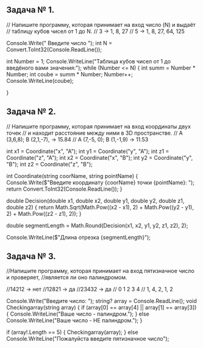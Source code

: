 ## Задача № 1.

// Напишите программу, которая принимает на вход число (N) и выдаёт
// таблицу кубов чисел от 1 до N.
// 3 -> 1, 8, 27
// 5 -> 1, 8, 27, 64, 125


Console.Write(" Введите число  ");
int N = Convert.ToInt32(Console.ReadLine());

int Number = 1;
Console.WriteLine("Таблица кубов чисел от 1 до введёного вами значения:");
while (Number <= N)
{
    int summ = Number * Number;
    int coube = summ * Number;
    Number++;
    Console.WriteLine(coube);


}



## Задача № 2.

// Напишите программу, которая принимает на вход координаты двух точек
// и находит расстояние между ними в 3D пространстве.
// A (3,6,8); B (2,1,-7), -> 15.84
// A (7,-5, 0); B (1,-1,9) -> 11.53


int x1 = Coordinate("x", "A");
int y1 = Coordinate("y", "A");
int z1 = Coordinate("z", "A");
int x2 = Coordinate("x", "B");
int y2 = Coordinate("y", "B");
int z2 = Coordinate("z", "B");

int Coordinate(string coorName, string pointName)
{
    Console.Write($"Введите координату {coorName} точки {pointName}: ");
    return Convert.ToInt32(Console.ReadLine());
}

double Decision(double x1, double x2,
                double y1, double y2,
                double z1, double z2)
{
    return Math.Sqrt(Math.Pow((x2 - x1), 2) +
                     Math.Pow((y2 - y1), 2) +
                     Math.Pow((z2 - z1), 2));
}

double segmentLength = Math.Round(Decision(x1, x2, y1, y2, z1, z2), 2);

Console.WriteLine($"Длина отрезка  {segmentLength}");


## Задача № 3.

//Напишите программу, которая принимает на вход пятизначное число и проверяет, 
//является ли оно палиндромом.

//14212 -> нет
//12821 -> да
//23432 -> да
// 0  1  2  3  4
// 1, 4, 2, 1, 2

Console.Write("Введите число: ");
string? array = Console.ReadLine();
void Checkingarray(string array)
{
    if (array[0] == array[4] || array[1] == array[3])
    {
        Console.WriteLine("Ваше число - палиндром.");
    }
    else Console.WriteLine("Ваше число - НЕ палиндром.");
}

if (array!.Length == 5)
{
    Checkingarray(array);
}
else Console.WriteLine("Пожалуйста введите пятизначное число");